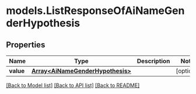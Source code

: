 # models.ListResponseOfAiNameGenderHypothesis
## Properties
Name | Type | Description | Notes
------------ | ------------- | ------------- | -------------
**value** | [**Array&lt;AiNameGenderHypothesis&gt;**](AiNameGenderHypothesis.md) |  | [optional] 



[[Back to Model list]](README.md#documentation-for-models) [[Back to API list]](README.md#documentation-for-api-endpoints) [[Back to README]](README.md)


